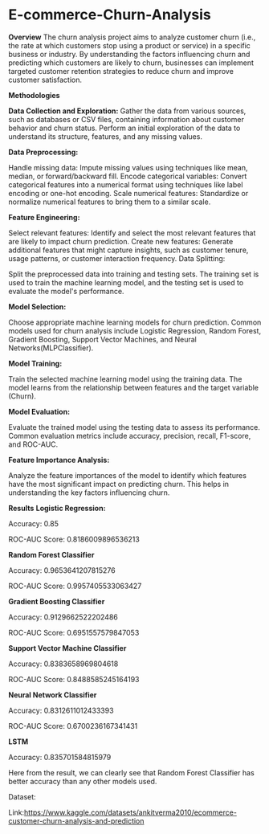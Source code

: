 # E-commerce-Churn-Analysis

**Overview**
The churn analysis project aims to analyze customer churn (i.e., the rate at which customers stop using a product or service) in a specific business or industry. By understanding the factors influencing churn and predicting which customers are likely to churn, businesses can implement targeted customer retention strategies to reduce churn and improve customer satisfaction.

**Methodologies**

**Data Collection and Exploration:**
Gather the data from various sources, such as databases or CSV files, containing information about customer behavior and churn status.
Perform an initial exploration of the data to understand its structure, features, and any missing values.

**Data Preprocessing:**

Handle missing data: Impute missing values using techniques like mean, median, or forward/backward fill.
Encode categorical variables: Convert categorical features into a numerical format using techniques like label encoding or one-hot encoding.
Scale numerical features: Standardize or normalize numerical features to bring them to a similar scale.

**Feature Engineering:**

Select relevant features: Identify and select the most relevant features that are likely to impact churn prediction.
Create new features: Generate additional features that might capture insights, such as customer tenure, usage patterns, or customer interaction frequency.
Data Splitting:

Split the preprocessed data into training and testing sets. The training set is used to train the machine learning model, and the testing set is used to evaluate the model's performance.

**Model Selection:**

Choose appropriate machine learning models for churn prediction. Common models used for churn analysis include Logistic Regression, Random Forest, Gradient Boosting, Support Vector Machines, and Neural Networks(MLPClassifier).

**Model Training:**

Train the selected machine learning model using the training data. The model learns from the relationship between features and the target variable (Churn).

**Model Evaluation:**

Evaluate the trained model using the testing data to assess its performance. Common evaluation metrics include accuracy, precision, recall, F1-score, and ROC-AUC.

**Feature Importance Analysis:**

Analyze the feature importances of the model to identify which features have the most significant impact on predicting churn. This helps in understanding the key factors influencing churn.

**Results**
**Logistic Regression:**

Accuracy: 0.85

ROC-AUC Score: 0.8186009896536213

**Random Forest Classifier**

Accuracy: 0.9653641207815276

ROC-AUC Score: 0.9957405533063427

**Gradient Boosting Classifier**

Accuracy: 0.9129662522202486

ROC-AUC Score: 0.6951557579847053

**Support Vector Machine Classifier**

Accuracy: 0.8383658969804618

ROC-AUC Score: 0.8488585245164193

**Neural Network Classifier**

Accuracy: 0.8312611012433393

ROC-AUC Score: 0.6700236167341431

**LSTM**

Accuracy: 0.835701584815979

Here from the result, we can clearly see that Random Forest Classifier has better accuracy than any other models used.

Dataset: 

Link:https://www.kaggle.com/datasets/ankitverma2010/ecommerce-customer-churn-analysis-and-prediction
